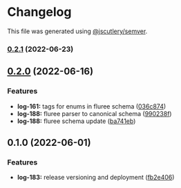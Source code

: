 # Changelog

This file was generated using [@jscutlery/semver](https://github.com/jscutlery/semver).

### [0.2.1](https://github.com/ikigai-github/logosphere/compare/converters-0.2.0...converters-0.2.1) (2022-06-23)

## [0.2.0](https://github.com/ikigai-github/logosphere/compare/converters-0.1.0...converters-0.2.0) (2022-06-16)

### Features

- **log-161:** tags for enums in fluree schema ([036c874](https://github.com/ikigai-github/logosphere/commit/036c874d804b19db95ae993c661ec22a28b07407))
- **log-188:** fluree parser to canonical schema ([990238f](https://github.com/ikigai-github/logosphere/commit/990238f375ef7ec4ade88c72bb3519d140d8578d))
- **log-188:** fluree schema update ([ba741eb](https://github.com/ikigai-github/logosphere/commit/ba741eb43e48576ab294d89dad63389d35b8dc42))

## 0.1.0 (2022-06-01)

### Features

- **log-183:** release versioning and deployment ([fb2e406](https://github.com/ikigai-github/logosphere/commit/fb2e4060161d0069c13ac8508982c36b3a7bbabb))

